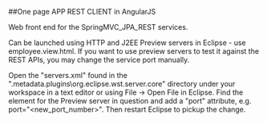 ##One page APP REST CLIENT in AngularJS

Web front end for the SpringMVC_JPA_REST services.


Can be launched using HTTP and J2EE Preview servers in Eclipse - use employee.view.html. 
If you want to use preview servers to test it against the REST APIs, you may change the service port manually. 

Open the "servers.xml" found in the ".metadata\.plugins\org.eclipse.wst.server.core" directory 
under your workspace in a text editor or using File -> Open File in 
Eclipse. Find the <Server> element for the Preview server in question 
and add a "port" attribute, e.g. port="<new_port_number>". Then restart 
Eclipse to pickup the change.